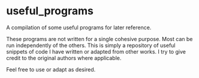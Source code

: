 # useful_programs
A compilation of some useful programs for later reference.

These programs are not written for a single cohesive purpose. Most can be run independently of the others. This is simply a repository of useful snippets of code I have written or adapted from other works. I try to give credit to the original authors where applicable.

Feel free to use or adapt as desired. 
